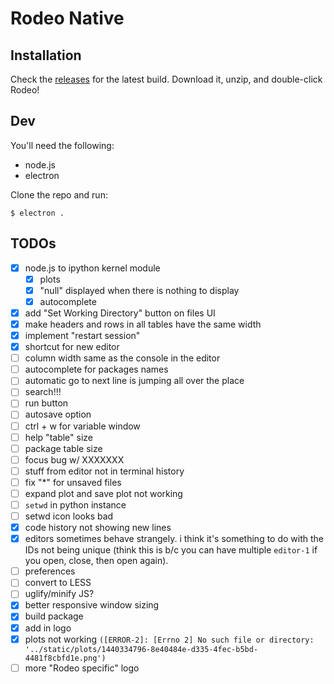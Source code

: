 # Rodeo Native

## Installation
Check the [releases](https://github.com/yhat/rodeo-native/releases) for the latest build. Download it, unzip, and double-click Rodeo!

## Dev
You'll need the following:
- node.js
- electron

Clone the repo and run:
```
$ electron .
```

## TODOs
- [x] node.js to ipython kernel module
    - [x] plots
    - [x] "null" displayed when there is nothing to display
    - [x] autocomplete
- [x] add "Set Working Directory" button on files UI
- [x] make headers and rows in all tables have the same width
- [x] implement "restart session"
- [x] shortcut for new editor
- [ ] column width same as the console in the editor
- [ ] autocomplete for packages names
- [ ] automatic go to next line is jumping all over the place
- [ ] search!!!
- [ ] run button
- [ ] autosave option
- [ ] ctrl + w for variable window
- [ ] help "table" size
- [ ] package table size
- [ ] focus bug w/ XXXXXXX
- [ ] stuff from editor not in terminal history
- [ ] fix "*" for unsaved files
- [ ] expand plot and save plot not working
- [ ] `setwd` in python instance
- [ ] setwd icon looks bad
- [x] code history not showing new lines
- [x] editors sometimes behave strangely. i think it's something to do with the IDs not being unique (think this is b/c you can have multiple `editor-1` if you open, close, then open again).
- [ ] preferences
- [ ] convert to LESS
- [ ] uglify/minify JS?
- [x] better responsive window sizing
- [x] build package
- [x] add in logo
- [x] plots not working ```([ERROR-2]: [Errno 2] No such file or directory: '../static/plots/1440334796-8e40484e-d335-4fec-b5bd-4481f8cbfd1e.png')```
- [ ] more "Rodeo specific" logo
